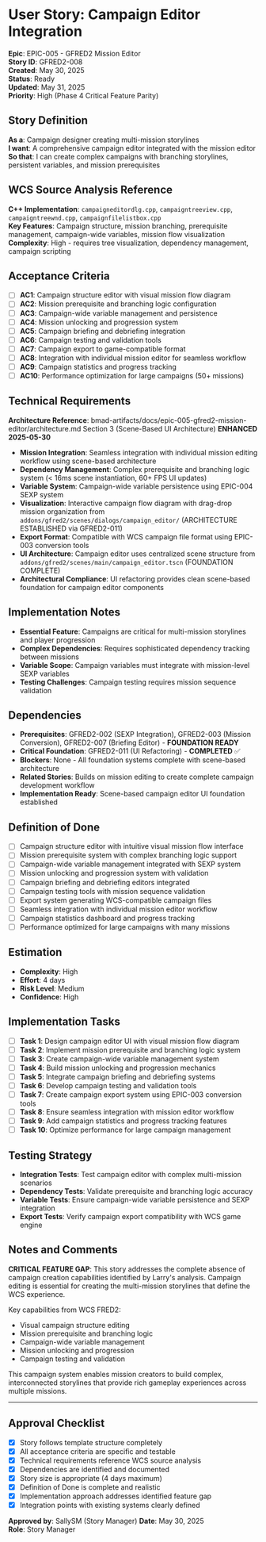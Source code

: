 # User Story: Campaign Editor Integration

**Epic**: EPIC-005 - GFRED2 Mission Editor  
**Story ID**: GFRED2-008  
**Created**: May 30, 2025  
**Status**: Ready  
**Updated**: May 31, 2025  
**Priority**: High (Phase 4 Critical Feature Parity)

## Story Definition
**As a**: Campaign designer creating multi-mission storylines  
**I want**: A comprehensive campaign editor integrated with the mission editor  
**So that**: I can create complex campaigns with branching storylines, persistent variables, and mission prerequisites

## WCS Source Analysis Reference
**C++ Implementation**: `campaigneditordlg.cpp`, `campaigntreeview.cpp`, `campaigntreewnd.cpp`, `campaignfilelistbox.cpp`  
**Key Features**: Campaign structure, mission branching, prerequisite management, campaign-wide variables, mission flow visualization  
**Complexity**: High - requires tree visualization, dependency management, campaign scripting

## Acceptance Criteria
- [ ] **AC1**: Campaign structure editor with visual mission flow diagram
- [ ] **AC2**: Mission prerequisite and branching logic configuration
- [ ] **AC3**: Campaign-wide variable management and persistence
- [ ] **AC4**: Mission unlocking and progression system
- [ ] **AC5**: Campaign briefing and debriefing integration
- [ ] **AC6**: Campaign testing and validation tools
- [ ] **AC7**: Campaign export to game-compatible format
- [ ] **AC8**: Integration with individual mission editor for seamless workflow
- [ ] **AC9**: Campaign statistics and progress tracking
- [ ] **AC10**: Performance optimization for large campaigns (50+ missions)

## Technical Requirements
**Architecture Reference**: bmad-artifacts/docs/epic-005-gfred2-mission-editor/architecture.md Section 3 (Scene-Based UI Architecture) **ENHANCED 2025-05-30**

- **Mission Integration**: Seamless integration with individual mission editing workflow using scene-based architecture
- **Dependency Management**: Complex prerequisite and branching logic system (< 16ms scene instantiation, 60+ FPS UI updates)
- **Variable System**: Campaign-wide variable persistence using EPIC-004 SEXP system
- **Visualization**: Interactive campaign flow diagram with drag-drop mission organization from `addons/gfred2/scenes/dialogs/campaign_editor/` (ARCHITECTURE ESTABLISHED via GFRED2-011)
- **Export Format**: Compatible with WCS campaign file format using EPIC-003 conversion tools
- **UI Architecture**: Campaign editor uses centralized scene structure from `addons/gfred2/scenes/main/campaign_editor.tscn` (FOUNDATION COMPLETE)
- **Architectural Compliance**: UI refactoring provides clean scene-based foundation for campaign editor components

## Implementation Notes
- **Essential Feature**: Campaigns are critical for multi-mission storylines and player progression
- **Complex Dependencies**: Requires sophisticated dependency tracking between missions
- **Variable Scope**: Campaign variables must integrate with mission-level SEXP variables
- **Testing Challenges**: Campaign testing requires mission sequence validation

## Dependencies
- **Prerequisites**: GFRED2-002 (SEXP Integration), GFRED2-003 (Mission Conversion), GFRED2-007 (Briefing Editor) - **FOUNDATION READY**  
- **Critical Foundation**: GFRED2-011 (UI Refactoring) - **COMPLETED** ✅  
- **Blockers**: None - All foundation systems complete with scene-based architecture  
- **Related Stories**: Builds on mission editing to create complete campaign development workflow  
- **Implementation Ready**: Scene-based campaign editor UI foundation established

## Definition of Done
- [ ] Campaign structure editor with intuitive visual mission flow interface
- [ ] Mission prerequisite system with complex branching logic support
- [ ] Campaign-wide variable management integrated with SEXP system
- [ ] Mission unlocking and progression system with validation
- [ ] Campaign briefing and debriefing editors integrated
- [ ] Campaign testing tools with mission sequence validation
- [ ] Export system generating WCS-compatible campaign files
- [ ] Seamless integration with individual mission editor workflow
- [ ] Campaign statistics dashboard and progress tracking
- [ ] Performance optimized for large campaigns with many missions

## Estimation
- **Complexity**: High
- **Effort**: 4 days
- **Risk Level**: Medium
- **Confidence**: High

## Implementation Tasks
- [ ] **Task 1**: Design campaign editor UI with visual mission flow diagram
- [ ] **Task 2**: Implement mission prerequisite and branching logic system
- [ ] **Task 3**: Create campaign-wide variable management system
- [ ] **Task 4**: Build mission unlocking and progression mechanics
- [ ] **Task 5**: Integrate campaign briefing and debriefing systems
- [ ] **Task 6**: Develop campaign testing and validation tools
- [ ] **Task 7**: Create campaign export system using EPIC-003 conversion tools
- [ ] **Task 8**: Ensure seamless integration with mission editor workflow
- [ ] **Task 9**: Add campaign statistics and progress tracking features
- [ ] **Task 10**: Optimize performance for large campaign management

## Testing Strategy
- **Integration Tests**: Test campaign editor with complex multi-mission scenarios
- **Dependency Tests**: Validate prerequisite and branching logic accuracy
- **Variable Tests**: Ensure campaign-wide variable persistence and SEXP integration
- **Export Tests**: Verify campaign export compatibility with WCS game engine

## Notes and Comments
**CRITICAL FEATURE GAP**: This story addresses the complete absence of campaign creation capabilities identified by Larry's analysis. Campaign editing is essential for creating the multi-mission storylines that define the WCS experience.

Key capabilities from WCS FRED2:
- Visual campaign structure editing
- Mission prerequisite and branching logic
- Campaign-wide variable management
- Mission unlocking and progression
- Campaign testing and validation

This campaign system enables mission creators to build complex, interconnected storylines that provide rich gameplay experiences across multiple missions.

---

## Approval Checklist
- [x] Story follows template structure completely
- [x] All acceptance criteria are specific and testable
- [x] Technical requirements reference WCS source analysis
- [x] Dependencies are identified and documented
- [x] Story size is appropriate (4 days maximum)
- [x] Definition of Done is complete and realistic
- [x] Implementation approach addresses identified feature gap
- [x] Integration points with existing systems clearly defined

**Approved by**: SallySM (Story Manager) **Date**: May 30, 2025  
**Role**: Story Manager